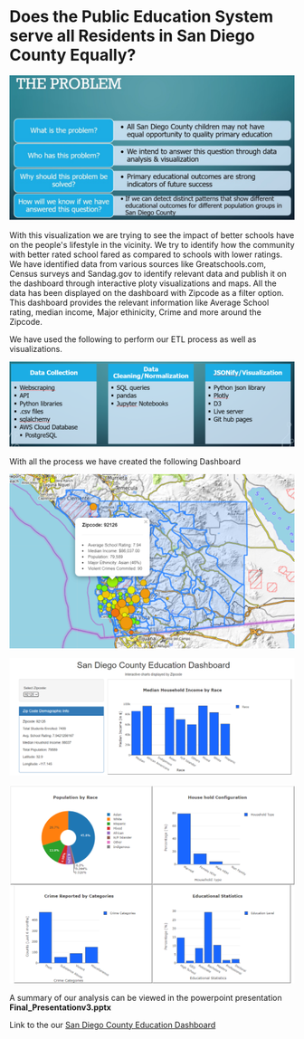 # Does the Public Education System serve all Residents in San Diego County Equally?

![problem](images/problem.png)

With this visualization we are trying to see the impact of better schools have on the people's lifestyle in the vicinity. We try to identify how the community with better rated school fared as compared to schools with lower ratings. We have identified data from various sources like Greatschools.com, Census surveys and Sandag.gov to identify relevant data and publish it on the dashboard through interactive ploty visualizations and maps. All the data has been displayed on the dashboard with Zipcode as a filter option. This dashboard provides the relevant information like Average School rating, median income, Major ethinicity, Crime and more around the Zipcode. 

We have used the following to perform our ETL process as well as visualizations.

![process](images/process.png)

With all the process we have created the following Dashboard

![dashboard1](images/dashboard1.png)

![dashboard2](images/dashboard2.png)

![dashboard3](images/dashboard3.png)

A summary of our analysis can be viewed in the powerpoint presentation **Final_Presentationv3.pptx**

Link to the our [San Diego County Education Dashboard](https://pkorat.github.io/San-Diego-County-Education-Equity-Analysis/)
